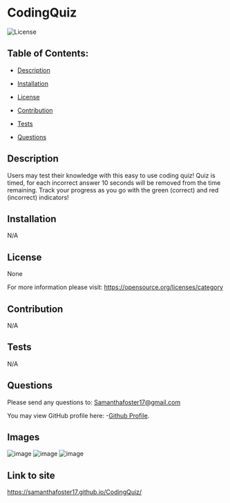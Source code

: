 # CodingQuiz
   
![License](https://img.shields.io/badge/License-None-blue.svg "License Badge")


## Table of Contents:

- [Description](#description)

- [Installation](#installation)

- [License](#license) 

- [Contribution](#contribution)

- [Tests](#tests)

- [Questions](#questions) 


## Description
Users may test their knowledge with this easy to use coding quiz! Quiz is timed, for each incorrect answer 10 seconds will be removed from the time remaining. Track your progress as you go with the green (correct) and red (incorrect) indicators! 
  
## Installation 
N/A 
  
## License
None

For more information please visit: 
https://opensource.org/licenses/category
  
## Contribution 
N/A 
  
## Tests
N/A 
  
## Questions 
Please send any questions to: Samanthafoster17@gmail.com

You may view GitHub profile here: 
-[Github Profile](https://github.com/Samanthafoster17).


## Images
![image](https://user-images.githubusercontent.com/68489432/96194469-6bf85280-0f18-11eb-8cfb-cafbb7eb18ac.png)
![image](https://user-images.githubusercontent.com/68489432/96194484-74e92400-0f18-11eb-80a1-b884e7f51046.png)
![image](https://user-images.githubusercontent.com/68489432/95685693-80121c00-0bc7-11eb-8607-436fdab78e5a.png)

## Link to site
https://samanthafoster17.github.io/CodingQuiz/
